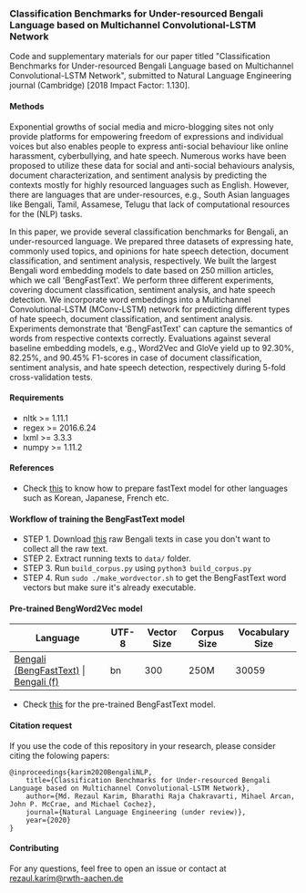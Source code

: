 ### Classification Benchmarks for Under-resourced Bengali Language based on Multichannel Convolutional-LSTM Network
Code and supplementary materials for our paper titled "Classification Benchmarks for Under-resourced Bengali Language based on Multichannel Convolutional-LSTM Network", submitted to Natural Language Engineering journal (Cambridge) [2018 Impact Factor: 1.130]. 

#### Methods
Exponential growths of social media and micro-blogging sites not only provide platforms for empowering freedom of expressions and individual voices but also enables people to express anti-social behaviour like online harassment, cyberbullying, and hate speech. Numerous works have been proposed to utilize these data for social and anti-social behaviours analysis, document characterization, and sentiment analysis by predicting the contexts mostly for highly resourced languages such as English. However, there are languages that are under-resources, e.g., South Asian languages like Bengali, Tamil, Assamese, Telugu that lack of computational resources for the (NLP) tasks. 

In this paper, we provide several classification benchmarks for Bengali, an under-resourced language. We prepared three datasets of expressing hate, commonly used topics, and opinions for hate speech detection, document classification, and sentiment analysis, respectively. We built the largest Bengali word embedding models to date based on 250 million articles, which we call 'BengFastText'. We perform three different experiments, covering document classification, sentiment analysis, and hate speech detection. We incorporate word embeddings into a Multichannel Convolutional-LSTM (MConv-LSTM) network for predicting different types of hate speech, document classification, and sentiment analysis. Experiments demonstrate that 'BengFastText' can capture the semantics of words from respective contexts correctly. Evaluations against several baseline embedding models, e.g., Word2Vec and GloVe yield up to 92.30%, 82.25%, and 90.45% F1-scores in case of document classification, sentiment analysis, and hate speech detection, respectively during 5-fold cross-validation tests.

#### Requirements
* nltk >= 1.11.1
* regex >= 2016.6.24
* lxml >= 3.3.3
* numpy >= 1.11.2
	
#### References
* Check [this](https://github.com/Kyubyong/wordvectors) to know how to prepare fastText model for other languages such as Korean, Japanese, French etc.

#### Workflow of training the BengFastText model 
* STEP 1. Download [this](https://drive.google.com/open?id=199Z3KlTLvoApGixb5rwDIkbsmsl2n56F) raw Bengali texts in case you don't want to collect all the raw text.
* STEP 2. Extract running texts to `data/` folder.
* STEP 3. Run `build_corpus.py` using `python3 build_corpus.py`
* STEP 4. Run `sudo ./make_wordvector.sh` to get the BengFastText word vectors but make sure it's already executable.

#### Pre-trained BengWord2Vec model
| Language  |  UTF-8 | Vector Size | Corpus Size  | Vocabulary Size | 
| ---       |---        |---           |---           |---           |
|[Bengali (BengFastText)](https://drive.google.com/open?id=1Q_45PQpRWQvZL2p8sIngmgg6Tr5YbKmH) \| [Bengali (f)](https://drive.google.com/open?id=1Q_45PQpRWQvZL2p8sIngmgg6Tr5YbKmH)|bn|300|250M |30059| negative sampling |

* Check [this](https://drive.google.com/open?id=1Q_45PQpRWQvZL2p8sIngmgg6Tr5YbKmH) for the pre-trained BengFastText model.


#### Citation request
If you use the code of this repository in your research, please consider citing the folowing papers:

    @inproceedings{karim2020BengaliNLP,
        title={Classification Benchmarks for Under-resourced Bengali Language based on Multichannel Convolutional-LSTM Network},
        author={Md. Rezaul Karim, Bharathi Raja Chakravarti, Mihael Arcan, John P. McCrae, and Michael Cochez},
        journal={Natural Language Engineering (under review)},
        year={2020}
    }

#### Contributing
For any questions, feel free to open an issue or contact at rezaul.karim@rwth-aachen.de
